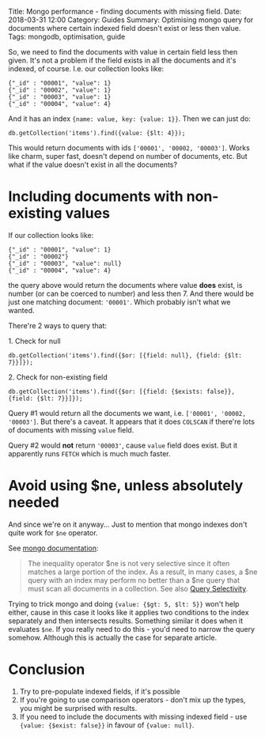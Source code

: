 Title: Mongo performance - finding documents with missing field.
Date: 2018-03-31 12:00
Category: Guides
Summary: Optimising mongo query for documents where certain indexed field doesn't exist or less then value.
Tags: mongodb, optimisation, guide

So, we need to find the documents with value in certain field less then given.
It's not a problem if the field exists in all the documents and it's indexed, of course.
I.e. our collection looks like:

```
{"_id" : "00001", "value": 1}
{"_id" : "00002", "value": 1}
{"_id" : "00003", "value": 1}
{"_id" : "00004", "value": 4}
```

And it has an index `{name: value, key: {value: 1}}`. Then we can just do:

```
db.getCollection('items').find({value: {$lt: 4}});
```

This would return documents with ids `['00001', '00002, '00003']`. Works like charm, super fast,
doesn't depend on number of documents, etc. But what if the value doesn't exist in all the documents?

# Including documents with non-existing values

If our collection looks like:

```
{"_id" : "00001", "value": 1}
{"_id" : "00002"}
{"_id" : "00003", "value": null}
{"_id" : "00004", "value": 4}
```

the query above would return the documents where value **does** exist, is number (or can be coerced to number) and less then 7.
And there would be just one matching document: `'00001'`. Which probably isn't what we wanted.

There're 2 ways to query that:

1\. Check for null

```
db.getCollection('items').find({$or: [{field: null}, {field: {$lt: 7}}]});
```

2\. Check for non-existing field

```
db.getCollection('items').find({$or: [{field: {$exists: false}}, {field: {$lt: 7}}]});
```

Query #1 would return all the documents we want, i.e. `['00001', '00002, '00003']`. But there's a caveat.
It appears that it does `COLSCAN` if there're lots of documents with missing `value` field.

Query #2 would **not** return `'00003'`, cause `value` field does exist.
But it apparently runs `FETCH` which is much much faster.

# Avoid using $ne, unless absolutely needed

And since we're on it anyway... Just to mention that mongo indexes don't quite work for `$ne` operator.

See [mongo documentation](https://docs.mongodb.com/manual/reference/operator/query/ne/#op._S_ne):

> The inequality operator $ne is not very selective since it often matches a large portion of the index. As a result, in many cases, a $ne query with an index may perform no better than a $ne query that must scan all documents in a collection. See also [Query Selectivity](https://docs.mongodb.com/manual/core/query-optimization/#read-operations-query-selectivity).

Trying to trick mongo and doing `{value: {$gt: 5, $lt: 5}}` won't help either, cause in this case it looks like it applies two conditions to the index separately and
then intersects results. Something similar it does when it evaluates `$ne`. If you really need to do this - you'd need to narrow the query somehow.
Although this is actually the case for separate article.

# Conclusion

1. Try to pre-populate indexed fields, if it's possible
2. If you're going to use comparison operators - don't mix up the types, you might be surprised with results.
3. If you need to include the documents with missing indexed field - use `{value: {$exist: false}}` in favour of `{value: null}`.
